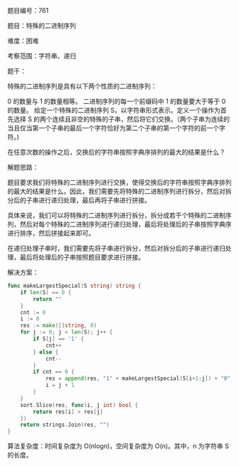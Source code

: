 题目编号：761

题目：特殊的二进制序列

难度：困难

考察范围：字符串、递归

题干：

特殊的二进制序列是具有以下两个性质的二进制序列：

0 的数量与 1 的数量相等。
二进制序列的每一个前缀码中 1 的数量要大于等于 0 的数量。
给定一个特殊的二进制序列 S，以字符串形式表示。定义一个操作为首先选择 S 的两个连续且非空的特殊的子串，然后将它们交换。（两个子串为连续的当且仅当第一个子串的最后一个字符恰好为第二个子串的第一个字符的前一个字符。)

在任意次数的操作之后，交换后的字符串按照字典序排列的最大的结果是什么？

解题思路：

题目要求我们将特殊的二进制序列进行交换，使得交换后的字符串按照字典序排列的最大的结果是什么。因此，我们需要先将特殊的二进制序列进行拆分，然后对拆分后的子串进行递归处理，最后再将子串进行拼接。

具体来说，我们可以将特殊的二进制序列进行拆分，拆分成若干个特殊的二进制序列，然后对每个特殊的二进制序列进行递归处理，最后将处理后的子串按照字典序进行排序，然后拼接起来即可。

在递归处理子串时，我们需要先将子串进行拆分，然后对拆分后的子串进行递归处理，最后将处理后的子串按照题目要求进行拼接。

解决方案：

```go
func makeLargestSpecial(S string) string {
    if len(S) == 0 {
        return ""
    }
    cnt := 0
    i := 0
    res := make([]string, 0)
    for j := 0; j < len(S); j++ {
        if S[j] == '1' {
            cnt++
        } else {
            cnt--
        }
        if cnt == 0 {
            res = append(res, "1" + makeLargestSpecial(S[i+1:j]) + "0")
            i = j + 1
        }
    }
    sort.Slice(res, func(i, j int) bool {
        return res[i] > res[j]
    })
    return strings.Join(res, "")
}
```

算法复杂度：时间复杂度为 O(nlogn)，空间复杂度为 O(n)。其中，n 为字符串 S 的长度。